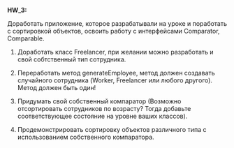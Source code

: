 **HW_3:**

Доработать приложение, которое разрабатывали на уроке и поработать с сортировкой объектов, освоить работу с интерфейсами Comparator, Comparable.

1.	Доработать класс Freelancer, при желании можно разработать и свой собтственный тип сотрудника.

2.	Переработать метод generateEmployee, метод должен создавать случайного сотрудника (Worker, Freelancer или любого другого). Метод должен быть один!
3.	Придумать свой собственный компаратор (Возможно отсортировать сотрудников по возрасту? Тогда добавьте соответствующее состояние на уровне ваших классов).
4.	Продемонстрировать сортировку объектов различного типа с использованием собственного компаратора.
